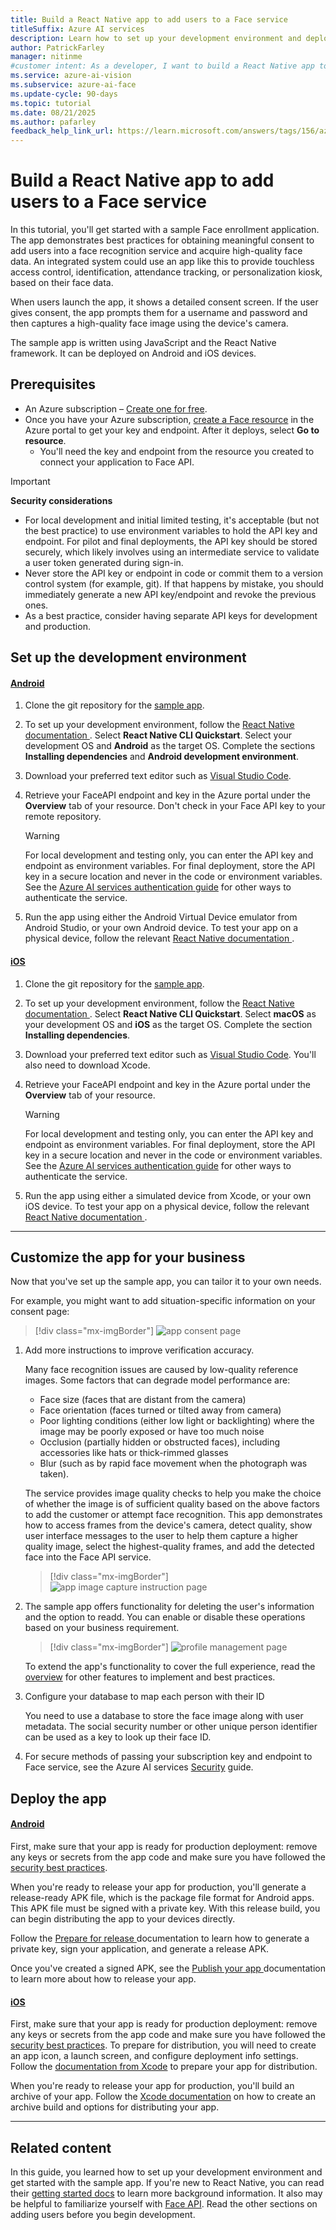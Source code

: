 ```yaml
---
title: Build a React Native app to add users to a Face service
titleSuffix: Azure AI services
description: Learn how to set up your development environment and deploy a Face app to get consent from customers.
author: PatrickFarley
manager: nitinme
#customer intent: As a developer, I want to build a React Native app to add users to a Face service so that I can obtain meaningful consent and high-quality face data.
ms.service: azure-ai-vision
ms.subservice: azure-ai-face
ms.update-cycle: 90-days
ms.topic: tutorial
ms.date: 08/21/2025
ms.author: pafarley
feedback_help_link_url: https://learn.microsoft.com/answers/tags/156/azure-face
---
```


# Build a React Native app to add users to a Face service

In this tutorial, you'll get started with a sample Face enrollment application. The app demonstrates best practices for obtaining meaningful consent to add users into a face recognition service and acquire high-quality face data. An integrated system could use an app like this to provide touchless access control, identification, attendance tracking, or personalization kiosk, based on their face data.

When users launch the app, it shows a detailed consent screen. If the user gives consent, the app prompts them for a username and password and then captures a high-quality face image using the device's camera.

The sample app is written using JavaScript and the React Native framework. It can be deployed on Android and iOS devices.

## Prerequisites 

* An Azure subscription – [Create one for free](https://azure.microsoft.com/pricing/purchase-options/azure-account?cid=msft_learn).  
* Once you have your Azure subscription, [create a Face resource](https://portal.azure.com/#create/Microsoft.CognitiveServicesFace) in the Azure portal to get your key and endpoint. After it deploys, select **Go to resource**.  
  * You'll need the key and endpoint from the resource you created to connect your application to Face API.  


> [!IMPORTANT]
> **Security considerations**
>
> * For local development and initial limited testing, it's acceptable (but not the best practice) to use environment variables to hold the API key and endpoint. For pilot and final deployments, the API key should be stored securely, which likely involves using an intermediate service to validate a user token generated during sign-in. 
> * Never store the API key or endpoint in code or commit them to a version control system (for example, git). If that happens by mistake, you should immediately generate a new API key/endpoint and revoke the previous ones.
> * As a best practice, consider having separate API keys for development and production.

## Set up the development environment

#### [Android](#tab/android)
 
1. Clone the git repository for the [sample app](https://github.com/azure-samples/cognitive-services-FaceAPIEnrollmentSample).
1. To set up your development environment, follow the <a href="https://reactnative.dev/docs/environment-setup"  title="React Native documentation"  target="_blank">React Native documentation <span class="docon docon-navigate-external x-hidden-focus"></span></a>. Select **React Native CLI Quickstart**. Select your development OS and **Android** as the target OS. Complete the sections **Installing dependencies** and **Android development environment**.
1. Download your preferred text editor such as [Visual Studio Code](https://code.visualstudio.com/).
1. Retrieve your FaceAPI endpoint and key in the Azure portal under the **Overview** tab of your resource. Don't check in your Face API key to your remote repository.

   > [!WARNING]
   > For local development and testing only, you can enter the API key and endpoint as environment variables. For final deployment, store the API key in a secure location and never in the code or environment variables. See the [Azure AI services authentication guide](../../authentication.md) for other ways to authenticate the service.

1. Run the app using either the Android Virtual Device emulator from Android Studio, or your own Android device. To test your app on a physical device, follow the relevant <a href="https://reactnative.dev/docs/running-on-device"  title="React Native documentation"  target="_blank">React Native documentation <span class="docon docon-navigate-external x-hidden-focus"></span></a>.

#### [iOS](#tab/ios)

1. Clone the git repository for the [sample app](https://github.com/azure-samples/cognitive-services-FaceAPIEnrollmentSample).
1. To set up your development environment, follow the <a href="https://reactnative.dev/docs/environment-setup"  title="React Native documentation"  target="_blank">React Native documentation <span class="docon docon-navigate-external x-hidden-focus"></span></a>. Select **React Native CLI Quickstart**. Select **macOS** as your development OS and **iOS** as the target OS. Complete the section **Installing dependencies**.
1. Download your preferred text editor such as [Visual Studio Code](https://code.visualstudio.com/). You'll also need to download Xcode. 
1. Retrieve your FaceAPI endpoint and key in the Azure portal under the **Overview** tab of your resource.

   > [!WARNING]
   > For local development and testing only, you can enter the API key and endpoint as environment variables. For final deployment, store the API key in a secure location and never in the code or environment variables. See the [Azure AI services authentication guide](../../authentication.md) for other ways to authenticate the service.

1. Run the app using either a simulated device from Xcode, or your own iOS device. To test your app on a physical device, follow the relevant <a href="https://reactnative.dev/docs/running-on-device"  title="React Native documentation"  target="_blank">React Native documentation <span class="docon docon-navigate-external x-hidden-focus"></span></a>.

---

## Customize the app for your business   

Now that you've set up the sample app, you can tailor it to your own needs.

For example, you might want to add situation-specific information on your consent page:

> [!div class="mx-imgBorder"]
> ![app consent page](../media/enrollment-app/1-consent-1.jpg)

1. Add more instructions to improve verification accuracy.

    Many face recognition issues are caused by low-quality reference images. Some factors that can degrade model performance are:
    * Face size (faces that are distant from the camera)
    * Face orientation (faces turned or tilted away from camera)
    * Poor lighting conditions (either low light or backlighting) where the image may be poorly exposed or have too much noise
    * Occlusion (partially hidden or obstructed faces), including accessories like hats or thick-rimmed glasses
    * Blur (such as by rapid face movement when the photograph was taken). 

    The service provides image quality checks to help you make the choice of whether the image is of sufficient quality based on the above factors to add the customer or attempt face recognition. This app demonstrates how to access frames from the device's camera, detect quality, show user interface messages to the user to help them capture a higher quality image, select the highest-quality frames, and add the detected face into the Face API service. 


    > [!div class="mx-imgBorder"]
    > ![app image capture instruction page](../media/enrollment-app/4-instruction.jpg)
    
1. The sample app offers functionality for deleting the user's information and the option to readd. You can enable or disable these operations based on your business requirement. 

    > [!div class="mx-imgBorder"]
    > ![profile management page](../media/enrollment-app/10-manage-2.jpg)
        
    To extend the app's functionality to cover the full experience, read the [overview](../enrollment-overview.md) for other features to implement and best practices.

1. Configure your database to map each person with their ID

   You need to use a database to store the face image along with user metadata. The social security number or other unique person identifier can be used as a key to look up their face ID. 

1. For secure methods of passing your subscription key and endpoint to Face service, see the Azure AI services [Security](../../security-features.md?tabs=command-line%2Ccsharp) guide.


## Deploy the app

#### [Android](#tab/android)

First, make sure that your app is ready for production deployment: remove any keys or secrets from the app code and make sure you have followed the [security best practices](../../security-features.md?tabs=command-line%2ccsharp).

When you're ready to release your app for production, you'll generate a release-ready APK file, which is the package file format for Android apps. This APK file must be signed with a private key. With this release build, you can begin distributing the app to your devices directly. 

Follow the <a href="https://developer.android.com/studio/publish/preparing#publishing-build"  title="Prepare for release"  target="_blank">Prepare for release <span class="docon docon-navigate-external x-hidden-focus"></span></a> documentation to learn how to generate a private key, sign your application, and generate a release APK.  

Once you've created a signed APK, see the <a href="https://developer.android.com/studio/publish"  title="Publish your app"  target="_blank">Publish your app <span class="docon docon-navigate-external x-hidden-focus"></span></a> documentation to learn more about how to release your app.

#### [iOS](#tab/ios)

First, make sure that your app is ready for production deployment: remove any keys or secrets from the app code and make sure you have followed the [security best practices](../../security-features.md?tabs=command-line%2ccsharp). To prepare for distribution, you will need to create an app icon, a launch screen, and configure deployment info settings. Follow the [documentation from Xcode](https://developer.apple.com/documentation/Xcode/preparing_your_app_for_distribution) to prepare your app for distribution. 

When you're ready to release your app for production, you'll build an archive of your app. Follow the [Xcode documentation](https://developer.apple.com/documentation/Xcode/distributing_your_app_for_beta_testing_and_releases) on how to create an archive build and options for distributing your app.  

---

## Related content

In this guide, you learned how to set up your development environment and get started with the sample app. If you're new to React Native, you can read their [getting started docs](https://reactnative.dev/docs/getting-started) to learn more background information. It also may be helpful to familiarize yourself with [Face API](../overview-identity.md). Read the other sections on adding users before you begin development.
